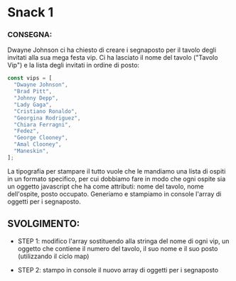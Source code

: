 # Snack 1

### CONSEGNA:

Dwayne Johnson ci ha chiesto di creare i segnaposto per il tavolo degli invitati alla sua mega festa vip.
Ci ha lasciato il nome del tavolo ("Tavolo Vip") e la lista degli invitati in ordine di posto:

```javascript
const vips = [
  "Dwayne Johnson",
  "Brad Pitt",
  "Johnny Depp",
  "Lady Gaga",
  "Cristiano Ronaldo",
  "Georgina Rodriguez",
  "Chiara Ferragni",
  "Fedez",
  "George Clooney",
  "Amal Clooney",
  "Maneskin",
];
```

La tipografia per stampare il tutto vuole che le mandiamo una lista di ospiti in un formato specifico, per cui dobbiamo fare in modo che ogni ospite sia un oggetto javascript che ha come attributi:
nome del tavolo,
nome dell'ospite,
posto occupato.
Generiamo e stampiamo in console l'array di oggetti per i segnaposto.

## SVOLGIMENTO:

- STEP 1: modifico l'array sostituendo alla stringa del nome di ogni vip, un oggetto che contiene il numero del tavolo, il suo nome e il suo posto (utilizzando il ciclo map)

- STEP 2: stampo in console il nuovo array di oggetti per i segnaposto
